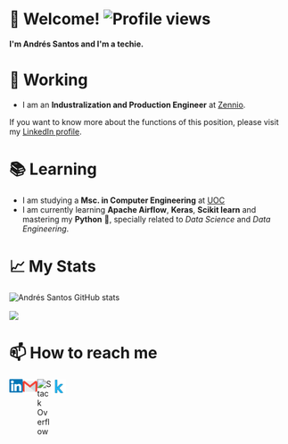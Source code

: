 # 👋 Welcome! ![Profile views](https://gpvc.arturio.dev/Asantz96)

**I'm Andrés Santos and I'm a techie.** 

# 🦾 Working
- I am an **Industralization and Production Engineer** at [Zennio](https://www.zennio.com/). 

If you want to know more about the functions of this position, please visit my [LinkedIn profile](https://www.linkedin.com/in/andressantossanz/).

# 📚 Learning

- I am studying a **Msc. in Computer Engineering** at [UOC](https://studies.uoc.edu/en/study-at-the-uoc)
- I am currently learning **Apache Airflow**, **Keras**, **Scikit learn** and mastering my **Python** 🐍, specially related to *Data Science* and *Data Engineering*.

# 📈 My Stats
![Andrés Santos GitHub stats](https://github-readme-stats.vercel.app/api?username=Asantz96&show_icons=false&theme=vue&layout=compact&hide_title=true&include_all_commits=true)

<a href="https://github.com/anuraghazra/github-readme-stats">
  <img align="center" src="https://github-readme-stats.anuraghazra1.vercel.app/api/top-langs/?username=Asantz96&layout=compact&theme=vue" />
</a>


# 📫 How to reach me
  <a href="https://www.linkedin.com/in/andressantossanz/">
    <img align="left" alt="Linkedin" width="24px" src="https://github.com/Asantz96/Asantz96/blob/master/resources/Linkedin.svg"/>
  </a>
  
  <a href="mailto:santossanzandres@gmail.com">
    <img align="left" alt="Gmail" width="26px" src="https://github.com/Asantz96/Asantz96/blob/master/resources/Gmail.svg"/>  </a>

 <a href="https://stackoverflow.com/users/13103923/asantz96">
    <img align="left" alt="Stack Overflow" width="26px" src="https://github.com/Asantz96/Asantz96/blob/master/resources/Stackoverflow.svg"/> </a>
  
<a href="https://www.kaggle.com/andressantossanz">
    <img align="left" alt="Kaggle" width="26px" src="https://github.com/Asantz96/Asantz96/blob/master/resources/Kaggle.svg"/> </a>
